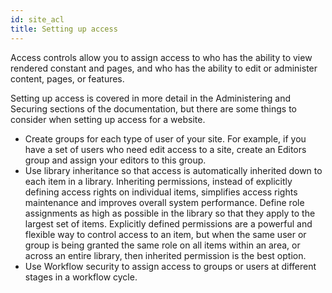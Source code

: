 ```yaml
---
id: site_acl
title: Setting up access
---
```



Access controls allow you to assign access to who has the ability to view rendered constant and pages, and who has the ability to edit or administer content, pages, or features.

Setting up access is covered in more detail in the Administering and Securing sections of the documentation, but there are some things to consider when setting up access for a website.

-   Create groups for each type of user of your site. For example, if you have a set of users who need edit access to a site, create an Editors group and assign your editors to this group.
-   Use library inheritance so that access is automatically inherited down to each item in a library. Inheriting permissions, instead of explicitly defining access rights on individual items, simplifies access rights maintenance and improves overall system performance. Define role assignments as high as possible in the library so that they apply to the largest set of items. Explicitly defined permissions are a powerful and flexible way to control access to an item, but when the same user or group is being granted the same role on all items within an area, or across an entire library, then inherited permission is the best option.
-   Use Workflow security to assign access to groups or users at different stages in a workflow cycle.

